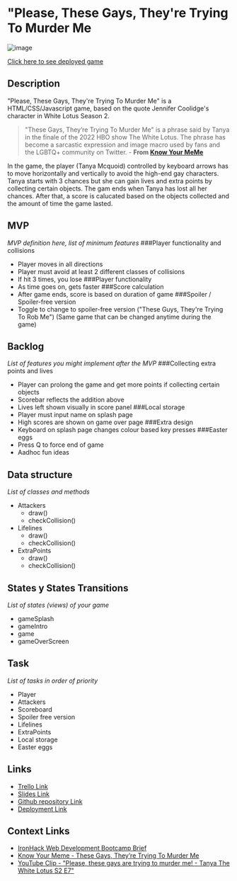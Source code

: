 # "Please, These Gays, They're Trying To Murder Me
![image](https://user-images.githubusercontent.com/120404332/213864371-a10e3a21-74e0-4091-b50f-73dc657e5af9.png)

[Click here to see deployed game](http://github.com)


## Description
"Please, These Gays, They're Trying To Murder Me" is a HTML/CSS/Javascript game, based on the quote Jennifer Coolidge's character in White Lotus Season 2. 

>"These Gays, They’re Trying To Murder Me" is a phrase said by Tanya in the finale of the 2022 HBO show The White Lotus. The phrase has become a sarcastic expression and image macro used by fans and the LGBTQ+ community on Twitter. - **From [Know Your MeMe](https://knowyourmeme.com/memes/these-gays-theyre-trying-to-murder-me)**

In the game, the player (Tanya Mcquoid) controlled by keyboard arrows has to move horizontally and vertically to avoid the high-end gay characters. Tanya starts with 3 chances but she can gain lives and extra points by collecting certain objects. The gam ends when Tanya has lost all her chances. After that, a score is calucated based on the objects collected and the amount of time the game lasted.


## MVP
_MVP definition here, list of minimum features_
###Player functionality and collisions
- Player moves in all directions
- Player must avoid at least 2 different classes of collisions
- If hit 3 times, you lose 
###Player functionality
- As time goes on, gets faster
###Score calculation
- After game ends, score is based on duration of game
###Spoiler / Spoiler-free version
- Toggle to change to spoiler-free version ("These Guys, They're Trying To Rob Me") (Same game that can be changed anytime during the game)


## Backlog
_List of features you might implement after the MVP_
###Collecting extra points and lives
- Player can prolong the game and get more points if collecting certain objects
- Scorebar reflects the addition above
- Lives left shown visually in score panel
###Local storage
- Player must input name on splash page
- High scores are shown on game over page
###Extra design
- Keyboard on splash page changes colour based key presses
###Easter eggs
- Press Q to force end of game
- Aadhoc fun ideas


## Data structure
_List of classes and methods_
- Attackers
     - draw()
     - checkCollision()
- Lifelines
     - draw()
     - checkCollision()
- ExtraPoints
     - draw()
     - checkCollision()

## States y States Transitions
_List of states (views) of your game_
- gameSplash
- gameIntro
- game
- gameOverScreen

## Task
_List of tasks in order of priority_
- Player
- Attackers
- Scoreboard
- Spoiler free version
- Lifelines
- ExtraPoints
- Local storage
- Easter eggs

## Links
- [Trello Link](https://trello.com/b/mq5yk2KP/white-lotus-season-2-game)
- [Slides Link](https://docs.google.com/presentation/d/1J5lAjnExh4wpC5CnucCLvv1B6jP6P4LnrIo8J4v4d9k/edit?usp=sharing)
- [Github repository Link](https://github.com/sorfbourt/white-lotus-season-2-game)
- [Deployment Link ](http://github.com)

## Context Links
- [IronHack Web Development Bootcamp Brief](https://docs.google.com/presentation/d/1_mVDkbM7i0YFSzImKCzcmYNInOa2v9Cj/edit#slide=id.p1)
- [Know Your Meme - These Gays, They’re Trying To Murder Me](https://knowyourmeme.com/memes/these-gays-theyre-trying-to-murder-me)
- [YouTube Clip - "Please, these gays are trying to murder me! - Tanya The White Lotus S2 E7"](https://www.youtube.com/watch?v=Sbt-N9IOPfc)


